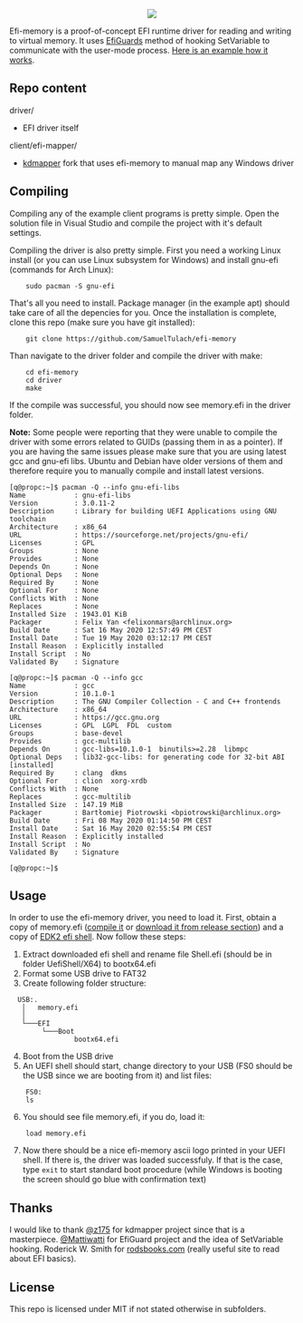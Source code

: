 <p align="center">
  <img src="assets/logo.png"/>
</p>

Efi-memory is a proof-of-concept EFI runtime driver for reading and writing to virtual memory. It uses [EfiGuards](https://github.com/Mattiwatti/EfiGuard/) method of hooking SetVariable to communicate with the user-mode process. [Here is an example how it works](https://youtu.be/XKODdIsTgzU).

## Repo content
driver/
- EFI driver itself

client/efi-mapper/
- [kdmapper](https://github.com/z175/kdmapper/) fork that uses efi-memory to manual map any Windows driver

## Compiling
Compiling any of the example client programs is pretty simple. Open the solution file in Visual Studio and compile the project with it's default settings.

Compiling the driver is also pretty simple. First you need a working Linux install (or you can use Linux subsystem for Windows) and install gnu-efi (commands for Arch Linux):
```
    sudo pacman -S gnu-efi
```
That's all you need to install. Package manager (in the example apt) should take care of all the depencies for you. Once the installation is complete, clone this repo (make sure you have git installed):
```   
    git clone https://github.com/SamuelTulach/efi-memory
```
Than navigate to the driver folder and compile the driver with make:
```
    cd efi-memory
    cd driver
    make
```
If the compile was successful, you should now see memory.efi in the driver folder.

**Note:** Some people were reporting that they were unable to compile the driver with some errors related to GUIDs (passing them in as a pointer). If you are having the same issues please make sure that you are using latest gcc and gnu-efi libs. Ubuntu and Debian have older versions of them and therefore require you to manually compile and install latest versions.

```
[q@propc:~]$ pacman -Q --info gnu-efi-libs
Name            : gnu-efi-libs
Version         : 3.0.11-2
Description     : Library for building UEFI Applications using GNU toolchain
Architecture    : x86_64
URL             : https://sourceforge.net/projects/gnu-efi/
Licenses        : GPL
Groups          : None
Provides        : None
Depends On      : None
Optional Deps   : None
Required By     : None
Optional For    : None
Conflicts With  : None
Replaces        : None
Installed Size  : 1943.01 KiB
Packager        : Felix Yan <felixonmars@archlinux.org>
Build Date      : Sat 16 May 2020 12:57:49 PM CEST
Install Date    : Tue 19 May 2020 03:12:17 PM CEST
Install Reason  : Explicitly installed
Install Script  : No
Validated By    : Signature

[q@propc:~]$ pacman -Q --info gcc
Name            : gcc
Version         : 10.1.0-1
Description     : The GNU Compiler Collection - C and C++ frontends
Architecture    : x86_64
URL             : https://gcc.gnu.org
Licenses        : GPL  LGPL  FDL  custom
Groups          : base-devel
Provides        : gcc-multilib
Depends On      : gcc-libs=10.1.0-1  binutils>=2.28  libmpc
Optional Deps   : lib32-gcc-libs: for generating code for 32-bit ABI [installed]
Required By     : clang  dkms
Optional For    : clion  xorg-xrdb
Conflicts With  : None
Replaces        : gcc-multilib
Installed Size  : 147.19 MiB
Packager        : Bartłomiej Piotrowski <bpiotrowski@archlinux.org>
Build Date      : Fri 08 May 2020 01:14:50 PM CEST
Install Date    : Sat 16 May 2020 02:55:54 PM CEST
Install Reason  : Explicitly installed
Install Script  : No
Validated By    : Signature

[q@propc:~]$
```

## Usage
In order to use the efi-memory driver, you need to load it. First, obtain a copy of memory.efi ([compile it](https://github.com/SamuelTulach/efi-memory#compiling) or [download it from release section](https://github.com/SamuelTulach/efi-memory/releases)) and a copy of [EDK2 efi shell](https://github.com/tianocore/edk2/releases). Now follow these steps:

1. Extract downloaded efi shell and rename file Shell.efi (should be in folder UefiShell/X64) to bootx64.efi
2. Format some USB drive to FAT32
3. Create following folder structure:
```
  USB:.
   │   memory.efi
   │
   └───EFI
        └───Boot
                bootx64.efi
```
4. Boot from the USB drive
5. An UEFI shell should start, change directory to your USB (FS0 should be the USB since we are booting from it) and list files:
```
    FS0:
    ls
```
6. You should see file memory.efi, if you do, load it:
```
    load memory.efi
```
7. Now there should be a nice efi-memory ascii logo printed in your UEFI shell. If there is, the driver was loaded successfuly. If that is the case, type `exit` to start standard boot procedure (while Windows is booting the screen should go blue with confirmation text)

## Thanks
I would like to thank [@z175](https://github.com/z175/) for kdmapper project since that is a masterpiece. [@Mattiwatti](https://github.com/Mattiwatti/) for EfiGuard project and the idea of SetVariable hooking. Roderick W. Smith for [rodsbooks.com](http://rodsbooks.com/) (really useful site to read about EFI basics).

## License
This repo is licensed under MIT if not stated otherwise in subfolders.
